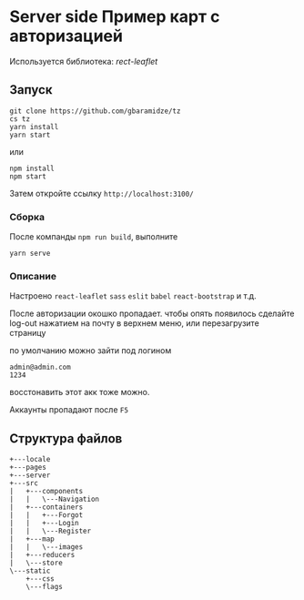 # Server side Пример карт с авторизацией
Используется библиотека: *rect-leaflet*
## Запуск
```
git clone https://github.com/gbaramidze/tz
cs tz
yarn install
yarn start
```
или
```
npm install
npm start
```

Затем откройте ссылку `http://localhost:3100/` 

### Сборка
После компанды `npm run build`, выполните
```
yarn serve
```
### Описание
Настроено `react-leaflet` `sass` `eslit` `babel` `react-bootstrap` и т.д.

После авторизации окошко пропадает. чтобы опять появилось сделайте log-out нажатием на почту в верхнем меню, или перезагрузите страницу

по умолчанию можно зайти под логином
```
admin@admin.com
1234
```
восстонавить этот акк тоже можно.

Аккаунты пропадают после `F5`

## Структура файлов
```
+---locale
+---pages
+---server
+---src
|   +---components
|   |   \---Navigation
|   +---containers
|   |   +---Forgot
|   |   +---Login
|   |   \---Register
|   +---map
|   |   \---images
|   +---reducers
|   \---store
\---static
    +---css
    \---flags
```
